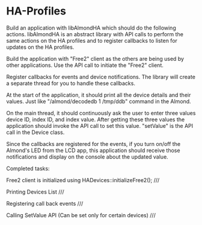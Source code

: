# HA-Profiles


Build an application with libAlmondHA which should do the following actions. libAlmondHA is an abstract library with API calls to perform the same actions on the HA profiles and to register callbacks to listen for updates on the HA profiles.
   
   Build the application with "Free2" client as the others are being used by other applications. Use the API call to initiate the "Free2" client.
   
   Register callbacks for events and device notifications. The library will create a separate thread for you to handle these callbacks.
   
   At the start of the application, it should print all the device details and their values. Just like "/almond/decodedb 1 /tmp/ddb" command in the Almond.
   
   On the main thread, it should continuously ask the user to enter three values device ID, index ID, and index value. After getting these three values the application should invoke the API call to set this value. "setValue" is the API call in the Device class.
   
   Since the callbacks are registered for the events, if you turn on/off the Almond's LED from the LCD app, this application should receive those notifications and display on the console about the updated value.






Completed tasks:




Free2 client is initialized using HADevices::initializeFree2();  /// 

Printing Devices List                                            ///

Registering call back events                                     ///

Calling SetValue API (Can be set only for certain devices)       ///


